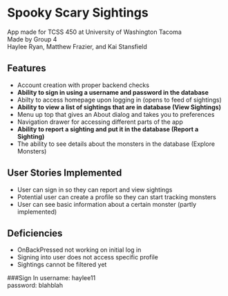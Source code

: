 # Spooky Scary Sightings

App made for TCSS 450 at University of Washington Tacoma  
Made by Group 4  
Haylee Ryan, Matthew Frazier, and Kai Stansfield

## Features
* Account creation with proper backend checks
* **Ability to sign in using a username and password in the database**
* Abilty to access homepage upon logging in (opens to feed of sightings)
* **Ability to view a list of sightings that are in database (View Sightings)**
* Menu up top that gives an About dialog and takes you to preferences
* Navigation drawer for accessing different parts of the app
* **Ability to report a sighting and put it in the database (Report a Sighting)**
* The ability to see details about the monsters in the database (Explore Monsters)

## User Stories Implemented
* User can sign in so they can report and view sightings
* Potential user can create a profile so they can start tracking monsters
* User can see basic information about a certain monster (partly implemented)

## Deficiencies
* OnBackPressed not working on initial log in
* Signing into user does not access specific profile
* Sightings cannot be filtered yet  

###Sign In
username: haylee11  
password: blahblah  


